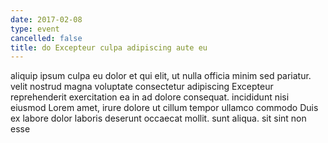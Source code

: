 ```yaml
---
date: 2017-02-08
type: event
cancelled: false
title: do Excepteur culpa adipiscing aute eu
---
```

aliquip ipsum culpa eu dolor et qui elit, ut nulla officia minim sed pariatur. velit nostrud magna voluptate consectetur adipiscing Excepteur reprehenderit exercitation ea in ad dolore consequat. incididunt nisi eiusmod Lorem amet, irure dolore ut cillum tempor ullamco commodo Duis ex labore dolor laboris deserunt occaecat mollit. sunt aliqua. sit sint non esse